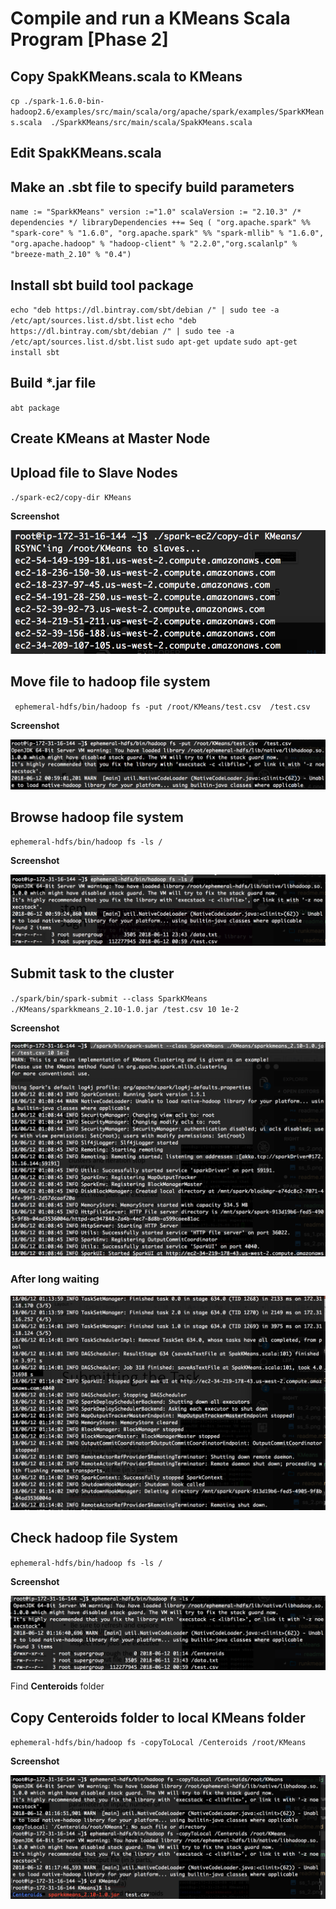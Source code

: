 # Compile and run a KMeans Scala Program [Phase 2]

## Copy SpakKMeans.scala to KMeans
`cp ./spark-1.6.0-bin-hadoop2.6/examples/src/main/scala/org/apache/spark/examples/SparkKMeans.scala  ./SparkKMeans/src/main/scala/SpakKMeans.scala`

## Edit SpakKMeans.scala

## Make an .sbt file to specify build parameters
`name := "SparkKMeans" version :="1.0" scalaVersion := "2.10.3" /* dependencies */ libraryDependencies ++= Seq ( "org.apache.spark" %% "spark-core" % "1.6.0", "org.apache.spark" %% "spark-mllib" % "1.6.0", "org.apache.hadoop" % "hadoop-client" % "2.2.0","org.scalanlp" % "breeze-math_2.10" % "0.4")`
## Install sbt build tool package
`echo "deb https://dl.bintray.com/sbt/debian /" | sudo tee -a /etc/apt/sources.list.d/sbt.list`
`echo "deb https://dl.bintray.com/sbt/debian /" | sudo tee -a /etc/apt/sources.list.d/sbt.list`
`sudo apt-get update`
`sudo apt-get install sbt`

## Build *.jar file
`abt package`

## Create KMeans at Master Node

## Upload file to Slave Nodes
`./spark-ec2/copy-dir KMeans`

__Screenshot__

![Screenshot](./s7.png)

## Move file to hadoop file system
` ephemeral-hdfs/bin/hadoop fs -put /root/KMeans/test.csv  /test.csv`

__Screenshot__

![Screenshot](./s1.png)

## Browse hadoop file system
`ephemeral-hdfs/bin/hadoop fs -ls /`

__Screenshot__

![Screenshot](./s2.png)

## Submit task to the cluster
`./spark/bin/spark-submit --class SparkKMeans ./KMeans/sparkkmeans_2.10-1.0.jar /test.csv 10 1e-2`

__Screenshot__

![Screenshot](./s3.png)
### After long waiting


![Screenshot](./s4.png)

## Check hadoop file System
`ephemeral-hdfs/bin/hadoop fs -ls /`

__Screenshot__

![Screenshot](./s5.png)

Find __Centeroids__ folder

## Copy Centeroids folder to local KMeans folder
`ephemeral-hdfs/bin/hadoop fs -copyToLocal /Centeroids /root/KMeans`

__Screenshot__

![Screenshoot](./s6.png)